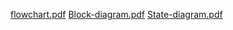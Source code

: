 
[flowchart.pdf](https://github.com/user-attachments/files/17959474/flowchart.pdf)
[Block-diagram.pdf](https://github.com/user-attachments/files/17959671/Block-diagram.pdf)
[State-diagram.pdf](https://github.com/user-attachments/files/17959705/State-diagram.pdf)
